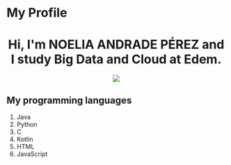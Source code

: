 # My Profile
<div align="center">
<h1>
Hi, I'm NOELIA ANDRADE PÉREZ and I study Big Data and Cloud at Edem.

</h1>

<img src="[https://media0.giphy.com/media/v1.Y2lkPTc5MGI3NjExbWpvcjdlZW5iYTBqNGx2dmp0bnEyeHFvMXY4bjhpeGRicmVyY2RxMCZlcD12MV9pbnRlcm5hbF9naWZfYnlfaWQmY3Q9Zw/hTh9bSbUPWMWk/giphy.gif](https://media2.giphy.com/media/v1.Y2lkPTc5MGI3NjExMXJienF2bHllODZ1cWl5ZnB3d2VkZTF5b2ZjeTNrdGp3eXdteWtyNiZlcD12MV9pbnRlcm5hbF9naWZfYnlfaWQmY3Q9Zw/P8ef3Dkynk0xLx1h1T/giphy.gif)"/>

</div>

## My programming languages

1. Java
2. Python
3. C
4. Kotlin
5. HTML
6. JavaScript
   

